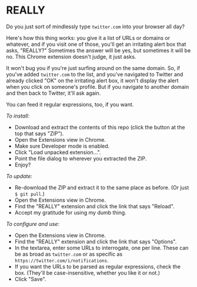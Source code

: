 REALLY
======

Do you just sort of mindlessly type `twitter.com` into your browser all day?

Here's how this thing works: you give it a list of URLs or domains or whatever,
and if you visit one of those, you'll get an irritating alert box that asks,
"REALLY?" Sometimes the answer will be yes, but sometimes it will be no. This
Chrome extension doesn't judge, it just asks.

It won't bug you if you're just surfing around on the same domain. So, if you've
added `twitter.com` to the list, and you've navigated to Twitter and already
clicked "OK" on the irritating alert box, it won't display the alert when you
click on someone's profile. But if you navigate to another domain and then
back to Twitter, it'll ask again.

You can feed it regular expressions, too, if you want.

_To install:_

- Download and extract the contents of this repo (click the button at the top that says "ZIP").
- Open the Extensions view in Chrome.
- Make sure Developer mode is enabled.
- Click "Load unpacked extension...".
- Point the file dialog to wherever you extracted the ZIP.
- Enjoy?

_To update:_

- Re-download the ZIP and extract it to the same place as before. (Or just `$ git pull`.)
- Open the Extensions view in Chrome.
- Find the "REALLY" extension and click the link that says "Reload".
- Accept my gratitude for using my dumb thing.

_To configure and use:_

- Open the Extensions view in Chrome.
- Find the "REALLY" extension and click the link that says "Options".
- In the textarea, enter some URLs to interrogate, one per line. These can be
  as broad as `twitter.com` or as specific as
  `https://twitter.com/i/notifications`.
- If you want the URLs to be parsed as regular expressions, check the box.
  (They'll be case-insensitive, whether you like it or not.)
- Click "Save".
